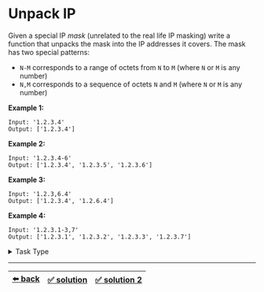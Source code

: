 # Unpack IP

Given a special IP _mask_ (unrelated to the real life IP masking) write a function that unpacks the mask into the IP addresses it covers. The mask has two special patterns:
- `N-M` corresponds to a range of octets from `N` to `M` (where `N` or `M` is any number)
- `N,M` corresponds to a sequence of octets `N` and `M` (where `N` or `M` is any number)

__Example 1:__

```
Input: '1.2.3.4'
Output: ['1.2.3.4']
```

__Example 2:__

```
Input: '1.2.3.4-6'
Output: ['1.2.3.4', '1.2.3.5', '1.2.3.6']
```

__Example 3:__

```
Input: '1.2.3,6.4'
Output: ['1.2.3.4', '1.2.6.4']
```

__Example 4:__

```
Input: '1.2.3.1-3,7'
Output: ['1.2.3.1', '1.2.3.2', '1.2.3.3', '1.2.3.7']
```

<details>

<summary>Task Type</summary>

It is a Queue Task Type. In order to solve the task you should apply the approach where we merge two Queues of prefixes

Basically we use one Queue as a Queue of prefixes each of which we combine with an array of other values and put into another Queue. Then the old Queue is disregarded and the new Queue is used as a Queue of prefixes again in the next iteration

In our task each octet or a series of octets is a prefix. If we encounter a simple octet we append it to the previous octets in the Queue. If we encounter either of the patterns then we append an octet to the previous octets in the Queue several times for each octet of the pattern

__Note:__ the task also has a recursive solution ([solution 2](./solution-2.js)), which is a variation of the approach used here, but as we have seen in the past using a Queue is more efficient than recursion because with a Queue you don't risk getting a stack overflow error

</details>

---

| [:arrow_left: back](../task-type.md) | [:white_check_mark: solution](./solution.js) | [:white_check_mark: solution 2](./solution-2.js) |
| :---: | :---: | :---: |
